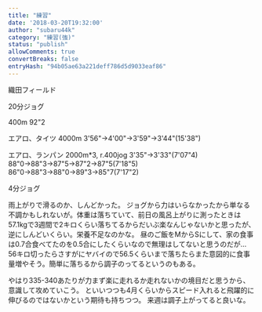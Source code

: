 ```yaml
---
title: "練習"
date: '2018-03-20T19:32:00'
author: "subaru44k"
category: "練習(強)"
status: "publish"
allowComments: true
convertBreaks: false
entryHash: "94b05ae63a221deff786d5d9033eaf86"
---
```

織田フィールド

20分ジョグ

400m
92"2

エアロ、タイツ
4000m
3'56"→4'00"→3'59"→3'44"(15'38")

エアロ、ランパン
2000m*3, r.400jog
3'35"→3'33"(7'07"4)
88"0→88"3→87"5→87"2→87"5(7'18"5)
86"0→88"3→88"0→89"3→85"7(7'17"2)

4分ジョグ

雨上がりで滑るのか、しんどかった。
ジョグから力はいらなかったから単なる不調かもしれないが。体重は落ちていて、前日の風呂上がりに測ったときは57.1kgで3週間で2キロくらい落ちてるからだいぶ楽なんじゃないかと思ったが、逆にしんどいくらい。栄養不足なのかな。
昼のご飯をMからSにして、家の食事は0.7合食べてたのを0.5合にしたくらいなので無理はしてないと思うのだが…
56キロ切ったらさすがにヤバイので56.5くらいまで落ちたらまた意図的に食事量増やそう。簡単に落ちるから調子のってるというのもある。

やはり335-340あたりが力まず楽に走れるか走れないかの境目だと思うから、意識して攻めていこう。
といいつつも4月くらいからスピード入れると飛躍的に伸びるのではないかという期待も持ちつつ。
来週は調子上がってると良いな。
